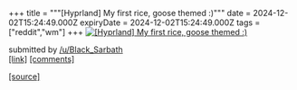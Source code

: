 +++
title = """[Hyprland] My first rice, goose themed :)"""
date = 2024-12-02T15:24:49.000Z
expiryDate = 2024-12-02T15:24:49.000Z
tags = ["reddit","wm"]
+++
[![[Hyprland] My first rice, goose themed :) ](https://b.thumbs.redditmedia.com/JIbegImml65RGxfj53siTyFK5wFojVuM0PUNyY-et3I.jpg "[Hyprland] My first rice, goose themed :) ")](https://www.reddit.com/r/unixporn/comments/1h4xfiv/hyprland_my_first_rice_goose_themed/)

submitted by [/u/Black\_Sarbath](https://www.reddit.com/user/Black_Sarbath)  
[\[link\]](https://www.reddit.com/gallery/1h4xfiv) [\[comments\]](https://www.reddit.com/r/unixporn/comments/1h4xfiv/hyprland_my_first_rice_goose_themed/)

[[source]](https://www.reddit.com/r/unixporn/comments/1h4xfiv/hyprland_my_first_rice_goose_themed/)
